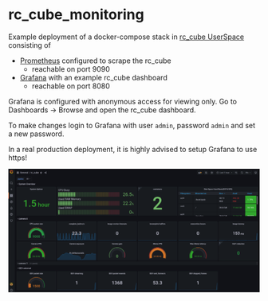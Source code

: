 # rc_cube_monitoring

Example deployment of a docker-compose stack in [rc_cube UserSpace](https://doc.rc-cube.com/latest/en/userspace.html)
consisting of

* [Prometheus](https://prometheus.io) configured to scrape the rc_cube
  * reachable on port 9090
* [Grafana](https://grafana.com) with an example rc_cube dashboard
  * reachable on port 8080

Grafana is configured with anonymous access for viewing only.
Go to Dashboards -> Browse and open the rc_cube dashboard.

To make changes login to Grafana with user `admin`, password `admin` and set a new password.

In a real production deployment, it is highly advised to setup Grafana to use https!

![dashboard](img/rc_cube_monitoring-dashboard.png)
